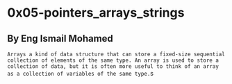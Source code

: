 # 0x05-pointers_arrays_strings
## By Eng Ismail Mohamed

``` Arrays a kind of data structure that can store a fixed-size sequential collection of elements of the same type. An array is used to store a collection of data, but it is often more useful to think of an array as a collection of variables of the same type. ```s

